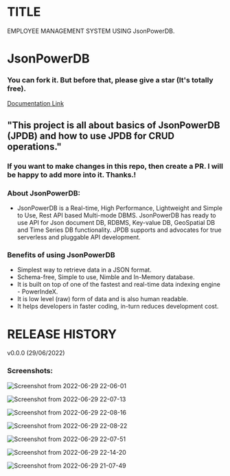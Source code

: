 # TITLE
EMPLOYEE MANAGEMENT SYSTEM USING JsonPowerDB.

# JsonPowerDB 
### You can fork it. But before that, please give a star (It's totally free).

[Documentation Link](http://login2explore.com/jpdb/docs.html)

## "This project is all about basics of JsonPowerDB (JPDB) and how to use JPDB for CRUD operations." 
### If you want to make changes in this repo, then create a PR. I will be happy to add more into it. Thanks.!
### About JsonPowerDB:

- JsonPowerDB is a Real-time, High Performance, Lightweight and Simple to Use, Rest API based Multi-mode DBMS. JsonPowerDB has ready to use API for Json document DB, RDBMS, Key-value DB, GeoSpatial DB and Time Series DB functionality. JPDB supports and advocates for true serverless and pluggable API development.

### Benefits of using JsonPowerDB

- Simplest way to retrieve data in a JSON format.
- Schema-free, Simple to use, Nimble and In-Memory database.
- It is built on top of one of the fastest and real-time data indexing engine - PowerIndeX.
- It is low level (raw) form of data and is also human readable.
- It helps developers in faster coding, in-turn reduces development cost.

# RELEASE HISTORY
v0.0.0 (29/06/2022)

### Screenshots:


![Screenshot from 2022-06-29 22-06-01](https://user-images.githubusercontent.com/91244148/176490445-e6ff452d-bebe-4c9e-bd27-b34cc35c082f.png)

![Screenshot from 2022-06-29 22-07-13](https://user-images.githubusercontent.com/91244148/176490434-efd69e6c-2f74-42a7-87a6-8ba2129c393a.png)

![Screenshot from 2022-06-29 22-08-16](https://user-images.githubusercontent.com/91244148/176490539-e8f6d7d1-7fb8-40fd-aad2-a4fe71526dab.png)

![Screenshot from 2022-06-29 22-08-22](https://user-images.githubusercontent.com/91244148/176490571-58ab0695-2417-4080-bb8b-5fb47b39e3b6.png)

![Screenshot from 2022-06-29 22-07-51](https://user-images.githubusercontent.com/91244148/176490874-6d847310-0a0c-418c-8342-18b5e9b48b69.png)

![Screenshot from 2022-06-29 22-14-20](https://user-images.githubusercontent.com/91244148/176491236-0ff3afe6-ba41-49a4-a4cb-b497c1d810d6.png)

![Screenshot from 2022-06-29 21-07-49](https://user-images.githubusercontent.com/91244148/176490960-43e1d30c-7b2e-4b55-a557-9bbd742badab.png)

